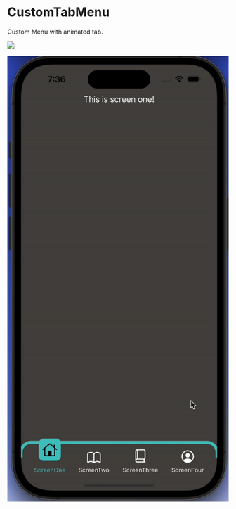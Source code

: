 # CustomTabMenu

Custom Menu with animated tab.

![](https://github.com/BGDV/CustomTabMenu/CustomTabMenu.gif)

![Alt text](CustomTabMenu.gif)
